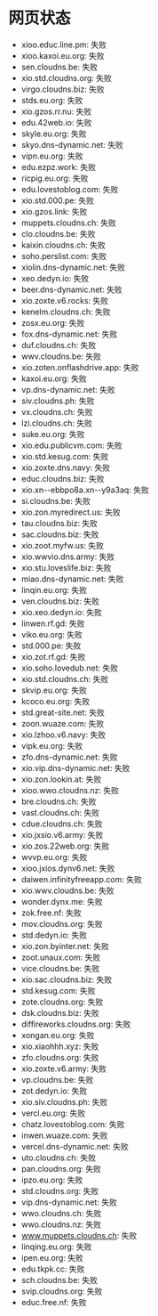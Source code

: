 # 网页状态
- xioo.educ.line.pm: 失败
- xioo.kaxoi.eu.org: 失败
- sen.cloudns.be: 失败
- xio.std.cloudns.org: 失败
- virgo.cloudns.biz: 失败
- stds.eu.org: 失败
- xio.gzos.rr.nu: 失败
- edu.42web.io: 失败
- skyle.eu.org: 失败
- skyo.dns-dynamic.net: 失败
- vipn.eu.org: 失败
- edu.ezpz.work: 失败
- ricpig.eu.org: 失败
- edu.lovestoblog.com: 失败
- xio.std.000.pe: 失败
- xio.gzos.link: 失败
- muppets.cloudns.ch: 失败
- clo.cloudns.be: 失败
- kaixin.cloudns.ch: 失败
- soho.perslist.com: 失败
- xiolin.dns-dynamic.net: 失败
- xeo.dedyn.io: 失败
- beer.dns-dynamic.net: 失败
- xio.zoxte.v6.rocks: 失败
- kenelm.cloudns.ch: 失败
- zosx.eu.org: 失败
- fox.dns-dynamic.net: 失败
- duf.cloudns.ch: 失败
- wwv.cloudns.be: 失败
- xio.zoten.onflashdrive.app: 失败
- kaxoi.eu.org: 失败
- vp.dns-dynamic.net: 失败
- siv.cloudns.ph: 失败
- vx.cloudns.ch: 失败
- lzi.cloudns.ch: 失败
- suke.eu.org: 失败
- xio.edu.publicvm.com: 失败
- xio.std.kesug.com: 失败
- xio.zoxte.dns.navy: 失败
- educ.cloudns.biz: 失败
- xio.xn--ebbpo8a.xn--y9a3aq: 失败
- si.cloudns.be: 失败
- xio.zon.myredirect.us: 失败
- tau.cloudns.biz: 失败
- sac.cloudns.biz: 失败
- xio.zoot.myfw.us: 失败
- xio.wwvio.dns.army: 失败
- xio.stu.loveslife.biz: 失败
- miao.dns-dynamic.net: 失败
- linqin.eu.org: 失败
- ven.cloudns.biz: 失败
- xio.xeo.dedyn.io: 失败
- linwen.rf.gd: 失败
- viko.eu.org: 失败
- std.000.pe: 失败
- xio.zot.rf.gd: 失败
- xio.soho.lovedub.net: 失败
- xio.std.cloudns.ch: 失败
- skvip.eu.org: 失败
- kcoco.eu.org: 失败
- std.great-site.net: 失败
- zoon.wuaze.com: 失败
- xio.lzhoo.v6.navy: 失败
- vipk.eu.org: 失败
- zfo.dns-dynamic.net: 失败
- xio.vip.dns-dynamic.net: 失败
- xio.zon.lookin.at: 失败
- xioo.wwo.cloudns.nz: 失败
- bre.cloudns.ch: 失败
- vast.cloudns.ch: 失败
- cdue.cloudns.ch: 失败
- xio.jxsio.v6.army: 失败
- xio.zos.22web.org: 失败
- wvvp.eu.org: 失败
- xioo.jxios.dynv6.net: 失败
- daiwen.infinityfreeapp.com: 失败
- xio.wwv.cloudns.be: 失败
- wonder.dynx.me: 失败
- zok.free.nf: 失败
- mov.cloudns.org: 失败
- std.dedyn.io: 失败
- xio.zon.byinter.net: 失败
- zoot.unaux.com: 失败
- vice.cloudns.be: 失败
- xio.sac.cloudns.biz: 失败
- std.kesug.com: 失败
- zote.cloudns.org: 失败
- dsk.cloudns.biz: 失败
- diffireworks.cloudns.org: 失败
- xongan.eu.org: 失败
- xio.xiaohhh.xyz: 失败
- zfo.cloudns.org: 失败
- xio.zoxte.v6.army: 失败
- vp.cloudns.be: 失败
- zot.dedyn.io: 失败
- xio.siv.cloudns.ph: 失败
- vercl.eu.org: 失败
- chatz.lovestoblog.com: 失败
- inwen.wuaze.com: 失败
- vercel.dns-dynamic.net: 失败
- uto.cloudns.ch: 失败
- pan.cloudns.org: 失败
- ipzo.eu.org: 失败
- std.cloudns.org: 失败
- vip.dns-dynamic.net: 失败
- wwo.cloudns.ch: 失败
- wwo.cloudns.nz: 失败
- www.muppets.cloudns.ch: 失败
- linqing.eu.org: 失败
- ipen.eu.org: 失败
- edu.tkpk.cc: 失败
- sch.cloudns.be: 失败
- svip.cloudns.org: 失败
- educ.free.nf: 失败
